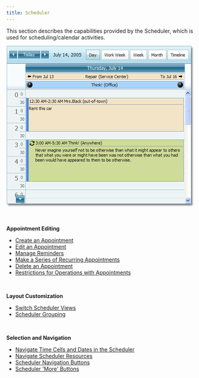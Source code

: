 ```yaml
---
title: Scheduler
---
```

This section describes the capabilities provided by the Scheduler, which is used for scheduling/calendar activities.

![DayView](../images/Img6715.png)

&nbsp;

**Appointment  Editing**
* [Create an Appointment](../../interface-elements-for-web/articles/scheduler/appointment-management/create-an-appointment.md)
* [Edit an Appointment](../../interface-elements-for-web/articles/scheduler/appointment-management/edit-an-appointment.md)
* [Manage Reminders](../../interface-elements-for-web/articles/scheduler/appointment-management/manage-reminders.md)
* [Make a Series of Recurring Appointments](../../interface-elements-for-web/articles/scheduler/appointment-management/make-a-series-of-recurring-appointments.md)
* [Delete an Appointment](../../interface-elements-for-web/articles/scheduler/appointment-management/delete-an-appointment.md)
* [Restrictions for Operations with Appointments](../../interface-elements-for-web/articles/scheduler/appointment-management/restrictions-for-operations-with-appointments.md)

&nbsp;

**Layout Customization**
* [Switch Scheduler Views](../../interface-elements-for-web/articles/scheduler/layout-customization/switch-scheduler-views.md)
* [Scheduler Grouping](../../interface-elements-for-web/articles/scheduler/layout-customization/scheduler-grouping.md)

&nbsp;

**Selection and Navigation**
* [Navigate Time Cells and Dates in the Scheduler](../../interface-elements-for-web/articles/scheduler/selection-and-navigation/navigate-time-cells-and-dates-in-the-scheduler.md)
* [Navigate Scheduler Resources](../../interface-elements-for-web/articles/scheduler/selection-and-navigation/navigate-scheduler-resources.md)
* [Scheduler Navigation Buttons](../../interface-elements-for-web/articles/scheduler/selection-and-navigation/scheduler-navigation-buttons.md)
* [Scheduler 'More' Buttons](../../interface-elements-for-web/articles/scheduler/selection-and-navigation/scheduler-'more'-buttons.md)